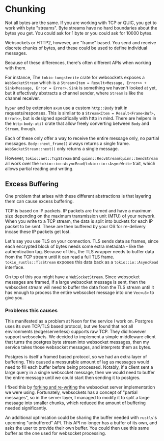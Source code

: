 # Chunking

Not all bytes are the same. If you are working with TCP or QUIC, you get to work with byte "streams".
Byte streams have no hard boundaries about the bytes you get. You could ask for 1 byte or you could ask for 10000 bytes.

Websockets or HTTP2, however, are "frame" based. You send and receive discrete chunks of bytes, and these
could be used to define individual messages.

Because of these differences, there's often different APIs when working with them.

For instance, The `tokio-tungstenite` crate for websockets exposes a `WebSocketStream` which is a `Stream<Item = Result<Message, Error>> + Sink<Message, Error = Error>`. `Sink` is something we haven't looked at yet, but it effectively abstracts a channel sender, where `Stream` is like the channel receiver.

`hyper` and by extension `axum` use a custom `http::Body` trait in requests/responses. This is similar to a `Stream<Item = Result<Frame<Buf>, Error>>`, but is designed specifically with http in mind. There are helpers in the `http-body-util` crate
that allow freely converting between `Body` and `Stream`, though.

Each of these only offer a way to receive the entire message only, no partial messages. `Body::next_frame()` always returns
a single frame. `WebSocketStream::next()` only returns a single message.

However, `tokio::net::TcpStream` and `quinn::RecvStream`/`quinn::SendStream` all work over the `tokio::io::AsyncRead`/`tokio::io::AsyncWrite` trait, which allows partial reading and writing.

## Excess Buffering

One problem that arises with these different abstractions is that layering them can cause excess buffering.

TCP is based on IP packets. IP packets are framed and have a maximum size depending on the
maximum transmission unit (MTU) of your network. When you write to a TCP stream, the data is split into buckets
for each IP packet to be sent. These are then buffered by your OS for re-delivery incase these IP packets get lost.

Let's say you use TLS on your connection. TLS sends data as frames, since each encrypted block of bytes needs some extra
metadata - like the authentication tag. Because of this, the TLS wrapper needs to buffer data from the TCP stream
until it can read a full TLS frame. `tokio_rustls::TlsStream` exposes this data back as a `tokio::io::AsyncRead` interface.

On top of this you might have a `WebSocketStream`. Since websocket messages are framed, if a large websocket message
is sent, then the websocket stream will need to buffer the data from the TLS stream until it has enough to
process the entire websocket message into one `Vec<u8>` to give you.

### Problems this causes

This manifested as a problem at Neon for the service I work on. Postgres uses its own TCP/TLS based protocol, but
we found that not all environments (edge/serverless) supports raw TCP. They did however support websockets.
We decided to implement a simple middleware client that turns the postgres byte stream into websocket messages,
then my service takes those websocket messages, and interprets them as bytes.

Postgres is itself a framed based protocol, so we had an extra layer of buffering. This caused a messurable amount
of lag as messages would need to fill each buffer before being processed. Notably, if a client sent a large
query in a single websocket message, then we would need to buffer the entire message until we could start then sending it
to postgres.

I fixed this by [forking and re-writing](https://github.com/neondatabase/framed-websockets) the websocket server implementation we were using. Fortunately, websockets has a concept of "partial messages", so in the server layer, I managed to modify it
to split a large message into smaller chunks, which reduced the amount of buffering needed significantly.

An additional optimsation could be sharing the buffer needed with `rustls`'s upcoming "unbuffered" API. This API
no longer has a buffer of its own, and asks the user to provide their own buffer. You could then use this same buffer as the one used for websocket processing.
